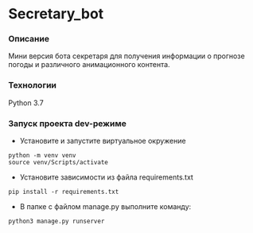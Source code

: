 # Secretary_bot
### Описание
Мини версия бота секретаря для получения информации о прогнозе погоды и различного анимационного контента.
### Технологии
Python 3.7
### Запуск проекта dev-режиме
- Установите и запустите виртуальное окружение
```
python -m venv venv 
source venv/Scripts/activate
``` 
- Установите зависимости из файла requirements.txt
```
pip install -r requirements.txt
``` 
- В папке с файлом manage.py выполните команду:
```
python3 manage.py runserver
```
